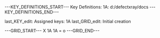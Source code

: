 ---KEY_DEFINITIONS_START---
Key Definitions:
1A: d:/defectxray/docs
---KEY_DEFINITIONS_END---

last_KEY_edit: Assigned keys: 1A
last_GRID_edit: Initial creation

---GRID_START---
X 1A
1A = o
---GRID_END---

